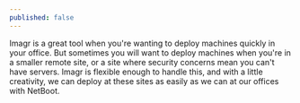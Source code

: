 ```yaml
---
published: false
---
```

Imagr is a great tool when you're wanting to deploy machines quickly in your office. But sometimes you will want to deploy machines when you're in a smaller remote site, or a site where security concerns mean you can't have servers. Imagr is flexible enough to handle this, and with a little creativity, we can deploy at these sites as easily as we can at our offices with NetBoot.
